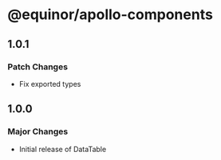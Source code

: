 # @equinor/apollo-components

## 1.0.1

### Patch Changes

- Fix exported types

## 1.0.0

### Major Changes

- Initial release of DataTable
